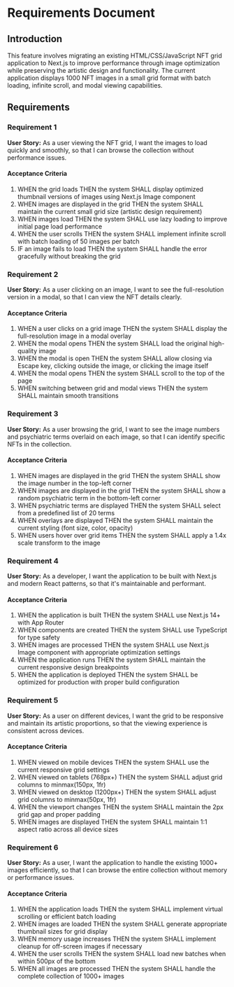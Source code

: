 # Requirements Document

## Introduction

This feature involves migrating an existing HTML/CSS/JavaScript NFT grid application to Next.js to improve performance through image optimization while preserving the artistic design and functionality. The current application displays 1000 NFT images in a small grid format with batch loading, infinite scroll, and modal viewing capabilities.

## Requirements

### Requirement 1

**User Story:** As a user viewing the NFT grid, I want the images to load quickly and smoothly, so that I can browse the collection without performance issues.

#### Acceptance Criteria

1. WHEN the grid loads THEN the system SHALL display optimized thumbnail versions of images using Next.js Image component
2. WHEN images are displayed in the grid THEN the system SHALL maintain the current small grid size (artistic design requirement)
3. WHEN images load THEN the system SHALL use lazy loading to improve initial page load performance
4. WHEN the user scrolls THEN the system SHALL implement infinite scroll with batch loading of 50 images per batch
5. IF an image fails to load THEN the system SHALL handle the error gracefully without breaking the grid

### Requirement 2

**User Story:** As a user clicking on an image, I want to see the full-resolution version in a modal, so that I can view the NFT details clearly.

#### Acceptance Criteria

1. WHEN a user clicks on a grid image THEN the system SHALL display the full-resolution image in a modal overlay
2. WHEN the modal opens THEN the system SHALL load the original high-quality image
3. WHEN the modal is open THEN the system SHALL allow closing via Escape key, clicking outside the image, or clicking the image itself
4. WHEN the modal opens THEN the system SHALL scroll to the top of the page
5. WHEN switching between grid and modal views THEN the system SHALL maintain smooth transitions

### Requirement 3

**User Story:** As a user browsing the grid, I want to see the image numbers and psychiatric terms overlaid on each image, so that I can identify specific NFTs in the collection.

#### Acceptance Criteria

1. WHEN images are displayed in the grid THEN the system SHALL show the image number in the top-left corner
2. WHEN images are displayed in the grid THEN the system SHALL show a random psychiatric term in the bottom-left corner
3. WHEN psychiatric terms are displayed THEN the system SHALL select from a predefined list of 20 terms
4. WHEN overlays are displayed THEN the system SHALL maintain the current styling (font size, color, opacity)
5. WHEN users hover over grid items THEN the system SHALL apply a 1.4x scale transform to the image

### Requirement 4

**User Story:** As a developer, I want the application to be built with Next.js and modern React patterns, so that it's maintainable and performant.

#### Acceptance Criteria

1. WHEN the application is built THEN the system SHALL use Next.js 14+ with App Router
2. WHEN components are created THEN the system SHALL use TypeScript for type safety
3. WHEN images are processed THEN the system SHALL use Next.js Image component with appropriate optimization settings
4. WHEN the application runs THEN the system SHALL maintain the current responsive design breakpoints
5. WHEN the application is deployed THEN the system SHALL be optimized for production with proper build configuration

### Requirement 5

**User Story:** As a user on different devices, I want the grid to be responsive and maintain its artistic proportions, so that the viewing experience is consistent across devices.

#### Acceptance Criteria

1. WHEN viewed on mobile devices THEN the system SHALL use the current responsive grid settings
2. WHEN viewed on tablets (768px+) THEN the system SHALL adjust grid columns to minmax(150px, 1fr)
3. WHEN viewed on desktop (1200px+) THEN the system SHALL adjust grid columns to minmax(50px, 1fr)
4. WHEN the viewport changes THEN the system SHALL maintain the 2px grid gap and proper padding
5. WHEN images are displayed THEN the system SHALL maintain 1:1 aspect ratio across all device sizes

### Requirement 6

**User Story:** As a user, I want the application to handle the existing 1000+ images efficiently, so that I can browse the entire collection without memory or performance issues.

#### Acceptance Criteria

1. WHEN the application loads THEN the system SHALL implement virtual scrolling or efficient batch loading
2. WHEN images are loaded THEN the system SHALL generate appropriate thumbnail sizes for grid display
3. WHEN memory usage increases THEN the system SHALL implement cleanup for off-screen images if necessary
4. WHEN the user scrolls THEN the system SHALL load new batches when within 500px of the bottom
5. WHEN all images are processed THEN the system SHALL handle the complete collection of 1000+ images